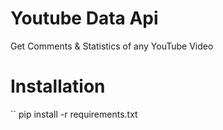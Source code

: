 # Youtube Data Api
Get Comments &amp; Statistics of any YouTube Video

# Installation 
 `` pip install -r requirements.txt
